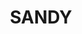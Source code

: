 ---
id: 6
title: SANDY
description: Zářivě svítící kamenná deska SANDY, je díky svým zemitým barvám, příjemným interiérovým osvětlením, které vynikne za všech světelných podmínek.
descriptionEn: English version of text.
price: 68900
reservation: false
imgDark: Rockfoil_SANDY_dark.webp
imgFrame: Rockfoil_SANDY_dark_frame.webp
imgLight: Rockfoil_SANDY_light_frame.webp
modelHorizontal3d: Rockfoil_SANDY_3D.glb
modelVertical3d: Rockfoil_SANDY_3D_vertical.glb
daeFile: Rock_sheet_SANDY.zip

tags:
    dimension: 2450 x 1220 x 25 mm
    weight: 40 kg
    maxConsumption: 86W
    standbyConsumption: 0,2W
    brightness: 340 cd/m2
    backlightTempereture: 4000 K
    powerVoltage: 230V
    frameColor: optional

    hangingBrackets: true
    dimmableStoneIllumination: true
    dimmableIllumination: true
    phoneControl: true
    LEDSource: true
    RFIDController: true
    RFRemoteControl: true
    nanoImpregnation: true
    divisibleInto2: false
    divisibleInto3: false
---